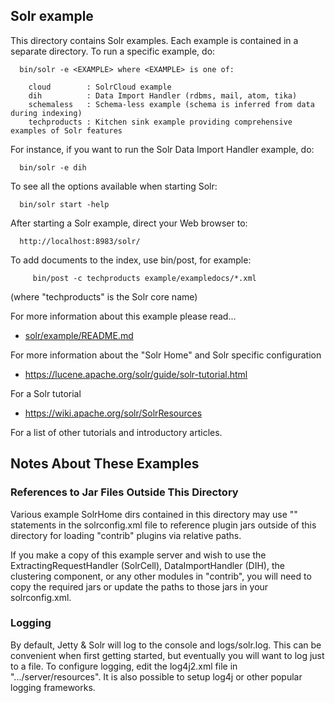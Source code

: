 <!--
 Licensed to the Apache Software Foundation (ASF) under one or more
 contributor license agreements.  See the NOTICE file distributed with
 this work for additional information regarding copyright ownership.
 The ASF licenses this file to You under the Apache License, Version 2.0
 (the "License"); you may not use this file except in compliance with
 the License.  You may obtain a copy of the License at

     http://www.apache.org/licenses/LICENSE-2.0

 Unless required by applicable law or agreed to in writing, software
 distributed under the License is distributed on an "AS IS" BASIS,
 WITHOUT WARRANTIES OR CONDITIONS OF ANY KIND, either express or implied.
 See the License for the specific language governing permissions and
 limitations under the License.
-->

Solr example
------------

This directory contains Solr examples. Each example is contained in a 
separate directory. To run a specific example, do:

```
  bin/solr -e <EXAMPLE> where <EXAMPLE> is one of:
  
    cloud        : SolrCloud example
    dih          : Data Import Handler (rdbms, mail, atom, tika)
    schemaless   : Schema-less example (schema is inferred from data during indexing)
    techproducts : Kitchen sink example providing comprehensive examples of Solr features
```

For instance, if you want to run the Solr Data Import Handler example, do:

```
  bin/solr -e dih
```

To see all the options available when starting Solr:

```
  bin/solr start -help
```

After starting a Solr example, direct your Web browser to:

```
  http://localhost:8983/solr/
```

To add documents to the index, use bin/post, for example:

```
     bin/post -c techproducts example/exampledocs/*.xml
```

(where "techproducts" is the Solr core name)

For more information about this example please read...

 * [solr/example/README.md](./README.md)
 
For more information about the "Solr Home" and Solr specific configuration

* https://lucene.apache.org/solr/guide/solr-tutorial.html

For a Solr tutorial

 * https://wiki.apache.org/solr/SolrResources 

For a list of other tutorials and introductory articles.

Notes About These Examples
--------------------------

### References to Jar Files Outside This Directory

Various example SolrHome dirs contained in this directory may use "<lib>"
statements in the solrconfig.xml file to reference plugin jars outside of 
this directory for loading "contrib" plugins via relative paths.  

If you make a copy of this example server and wish to use the 
ExtractingRequestHandler (SolrCell), DataImportHandler (DIH), the 
clustering component, or any other modules in "contrib", you will need to 
copy the required jars or update the paths to those jars in your 
solrconfig.xml.

### Logging

By default, Jetty & Solr will log to the console and logs/solr.log. This can
be convenient when first getting started, but eventually you will want to
log just to a file. To configure logging, edit the log4j2.xml file in
".../server/resources".
It is also possible to setup log4j or other popular logging frameworks.

